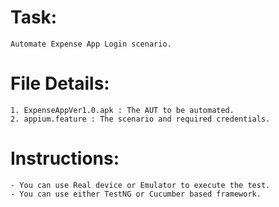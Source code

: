 # Task: 
	Automate Expense App Login scenario.

# File Details:
	1. ExpenseAppVer1.0.apk : The AUT to be automated.
	2. appium.feature : The scenario and required credentials.

# Instructions:
	- You can use Real device or Emulator to execute the test.
	- You can use either TestNG or Cucumber based framework.
